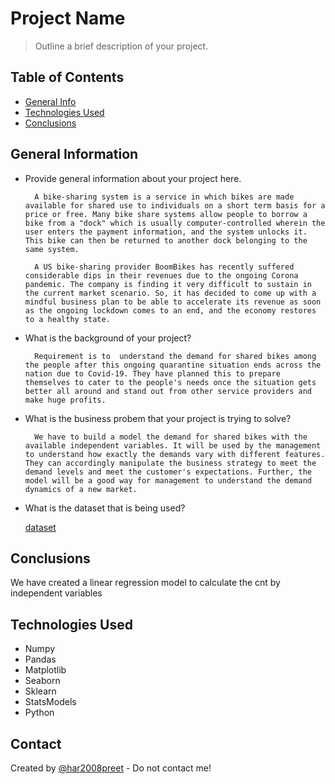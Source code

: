 # Project Name
> Outline a brief description of your project.


## Table of Contents
* [General Info](#general-information)
* [Technologies Used](#technologies-used)
* [Conclusions](#conclusions)

## General Information
- Provide general information about your project here.

        A bike-sharing system is a service in which bikes are made available for shared use to individuals on a short term basis for a price or free. Many bike share systems allow people to borrow a bike from a "dock" which is usually computer-controlled wherein the user enters the payment information, and the system unlocks it. This bike can then be returned to another dock belonging to the same system.

        A US bike-sharing provider BoomBikes has recently suffered considerable dips in their revenues due to the ongoing Corona pandemic. The company is finding it very difficult to sustain in the current market scenario. So, it has decided to come up with a mindful business plan to be able to accelerate its revenue as soon as the ongoing lockdown comes to an end, and the economy restores to a healthy state.

- What is the background of your project?

        Requirement is to  understand the demand for shared bikes among the people after this ongoing quarantine situation ends across the nation due to Covid-19. They have planned this to prepare themselves to cater to the people's needs once the situation gets better all around and stand out from other service providers and make huge profits.

- What is the business probem that your project is trying to solve?

        We have to build a model the demand for shared bikes with the available independent variables. It will be used by the management to understand how exactly the demands vary with different features. They can accordingly manipulate the business strategy to meet the demand levels and meet the customer's expectations. Further, the model will be a good way for management to understand the demand dynamics of a new market.

- What is the dataset that is being used?

    [dataset](day.csv)

## Conclusions
We have created a linear regression model to calculate the cnt by independent variables

## Technologies Used
- Numpy
- Pandas
- Matplotlib
- Seaborn
- Sklearn
- StatsModels
- Python

<!-- As the libraries versions keep on changing, it is recommended to mention the version of library used in this project -->


## Contact
Created by [@har2008preet](https://github.com/har2008preet/Bike-Sharing-Assignment) - Do not contact me!